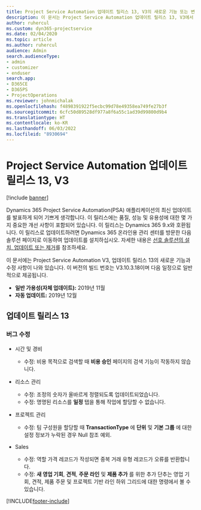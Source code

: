 ```yaml
---
title: Project Service Automation 업데이트 릴리스 13, V3의 새로운 기능 또는 변경된 기능
description: 이 문서는 Project Service Automation 업데이트 릴리스 13, V3에서 새로운 내용에 대한 정보를 제공합니다.
author: ruhercul
ms.custom: dyn365-projectservice
ms.date: 02/04/2020
ms.topic: article
ms.author: ruhercul
audience: Admin
search.audienceType:
- admin
- customizer
- enduser
search.app:
- D365CE
- D365PS
- ProjectOperations
ms.reviewer: johnmichalak
ms.openlocfilehash: f4898391922f5ecbc99d78e49358ea749fe27b3f
ms.sourcegitcommit: 6cfc50d89528df977a8f6a55c1ad39d99800d9b4
ms.translationtype: HT
ms.contentlocale: ko-KR
ms.lasthandoff: 06/03/2022
ms.locfileid: "8930694"
---
```

# <a name="project-service-automation-update-release-13-v3"></a>Project Service Automation 업데이트 릴리스 13, V3

[!include [banner](../includes/psa-now-project-operations.md)]

Dynamics 365 Project Service Automation(PSA) 애플리케이션의 최신 업데이트를 발표하게 되어 기쁘게 생각합니다. 이 릴리스에는 품질, 성능 및 유용성에 대한 몇 가지 중요한 개선 사항이 포함되어 있습니다. 이 릴리스는 Dynamics 365 9.x와 호환됩니다. 이 릴리스로 업데이트하려면 Dynamics 365 온라인용 관리 센터를 방문한 다음 솔루션 페이지로 이동하여 업데이트를 설치하십시오. 자세한 내용은 [선호 솔루션의 설치, 업데이트 또는 제거](/power-platform/admin/install-remove-preferred-solution)를 참조하세요.

이 문서에는 Project Service Automation V3, 업데이트 릴리스 13의 새로운 기능과 수정 사항이 나와 있습니다. 이 버전의 빌드 번호는 V3.10.3.18이며 다음 일정으로 일반적으로 제공됩니다.

- **일반 가용성(자체 업데이트):** 2019년 11월
- **자동 업데이트:** 2019년 12월


## <a name="update-release-13"></a>업데이트 릴리스 13 

### <a name="bug-fixes"></a>버그 수정

- 시간 및 경비

     - 수정: 비용 목적으로 검색할 때 **비용 승인** 페이지의 검색 기능이 작동하지 않습니다.

- 리소스 관리

     - 수정: 조정의 숫자가 올바르게 정렬되도록 업데이트되었습니다.
     - 수정: 명명된 리소스를 **일정** 탭을 통해 작업에 할당할 수 없습니다.

- 프로젝트 관리

     - 수정: 팀 구성원을 할당할 때 **TransactionType** 에 **단위** 및 **기본 그룹** 에 대한 설정 정보가 누락된 경우 Null 참조 예외.

- Sales

     - 수정: 역할 가격 레코드가 작성되면 중복 거래 유형 레코드가 오류를 반환합니다.
     - 수정: **새 영업 기회**, **견적**, **주문 라인** 및 **제품 추가** 를 위한 추가 단추는 영업 기회, 견적, 제품 주문 및 프로젝트 기반 라인 하위 그리드에 대한 명령에서 볼 수 있습니다.




[!INCLUDE[footer-include](../includes/footer-banner.md)]
